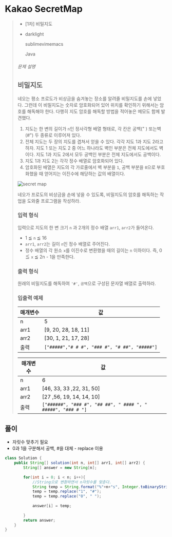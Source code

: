 # Kakao SecretMap

> - [1차] 비밀지도
>
> - darklight
>
>   sublimevimemacs
>
>   Java 
>
> ###### 문제 설명
>
> ## 비밀지도
>
> 네오는 평소 프로도가 비상금을 숨겨놓는 장소를 알려줄 비밀지도를 손에 넣었다. 그런데 이 비밀지도는 숫자로 암호화되어 있어 위치를 확인하기 위해서는 암호를 해독해야 한다. 다행히 지도 암호를 해독할 방법을 적어놓은 메모도 함께 발견했다.
>
> 1. 지도는 한 변의 길이가 `n`인 정사각형 배열 형태로, 각 칸은 공백(" ) 또는벽(#") 두 종류로 이루어져 있다.
> 2. 전체 지도는 두 장의 지도를 겹쳐서 얻을 수 있다. 각각 지도 1과 지도 2라고 하자. 지도 1 또는 지도 2 중 어느 하나라도 벽인 부분은 전체 지도에서도 벽이다. 지도 1과 지도 2에서 모두 공백인 부분은 전체 지도에서도 공백이다.
> 3. 지도 1과 지도 2는 각각 정수 배열로 암호화되어 있다.
> 4. 암호화된 배열은 지도의 각 가로줄에서 벽 부분을 `1`, 공백 부분을 `0`으로 부호화했을 때 얻어지는 이진수에 해당하는 값의 배열이다.
>
> ![secret map](http://t1.kakaocdn.net/welcome2018/secret8.png)
>
> 네오가 프로도의 비상금을 손에 넣을 수 있도록, 비밀지도의 암호를 해독하는 작업을 도와줄 프로그램을 작성하라.
>
> ### 입력 형식
>
> 입력으로 지도의 한 변 크기 `n` 과 2개의 정수 배열 `arr1`, `arr2`가 들어온다.
>
> - 1 ≦ `n` ≦ 16
> - `arr1`, `arr2`는 길이 `n`인 정수 배열로 주어진다.
> - 정수 배열의 각 원소 `x`를 이진수로 변환했을 때의 길이는 `n` 이하이다. 즉, 0 ≦ `x` ≦ 2n - 1을 만족한다.
>
> ### 출력 형식
>
> 원래의 비밀지도를 해독하여 `'#'`, `공백`으로 구성된 문자열 배열로 출력하라.
>
> ### 입출력 예제
>
> | 매개변수 | 값                                            |
> | -------- | --------------------------------------------- |
> | n        | 5                                             |
> | arr1     | [9, 20, 28, 18, 11]                           |
> | arr2     | [30, 1, 21, 17, 28]                           |
> | 출력     | `["#####","# # #", "### #", "# ##", "#####"]` |
>
> | 매개변수 | 값                                                           |
> | -------- | ------------------------------------------------------------ |
> | n        | 6                                                            |
> | arr1     | [46, 33, 33 ,22, 31, 50]                                     |
> | arr2     | [27 ,56, 19, 14, 14, 10]                                     |
> | 출력     | `["######", "### #", "## ##", " #### ", " #####", "### # "]` |

## 풀이

- 자릿수 맞추기 필요
- 0과 1을 구분해서 공백, #을 대체 - replace 이용

```java
class Solution {
    public String[] solution(int n, int[] arr1, int[] arr2) {
        String[] answer = new String[n];
        
        for(int i = 0; i < n; i++){
            //String으로 변환하면서 n자릿수를 맞춘다.
            String temp = String.format("%"+n+"s", Integer.toBinaryString(arr1[i] | arr2[i]));
            temp = temp.replace("1", "#");            
            temp = temp.replace("0", " ");
            
            answer[i] = temp;
        
        }
        return answer;
    }
}
```

